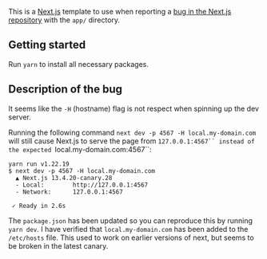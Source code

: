 This is a [Next.js](https://nextjs.org/) template to use when reporting a [bug in the Next.js repository](https://github.com/vercel/next.js/issues) with the `app/` directory.

## Getting started

Run `yarn` to install all necessary packages.

## Description of the bug

It seems like the `-H` (hostname) flag is not respect when spinning up the dev server.

Running the following command `next dev -p 4567 -H local.my-domain.com` will still cause Next.js to serve the page from `127.0.0.1:4567`` instead of the expected `local.my-domain.com:4567``:

```
yarn run v1.22.19
$ next dev -p 4567 -H local.my-domain.com
  ▲ Next.js 13.4.20-canary.28
  - Local:        http://127.0.0.1:4567
  - Network:      127.0.0.1:4567

 ✓ Ready in 2.6s
```

The `package.json` has been updated so you can reproduce this by running `yarn dev`. I have verified that `local.my-domain.com` has been added to the `/etc/hosts` file. This used to work on earlier versions of next, but seems to be broken in the latest canary.